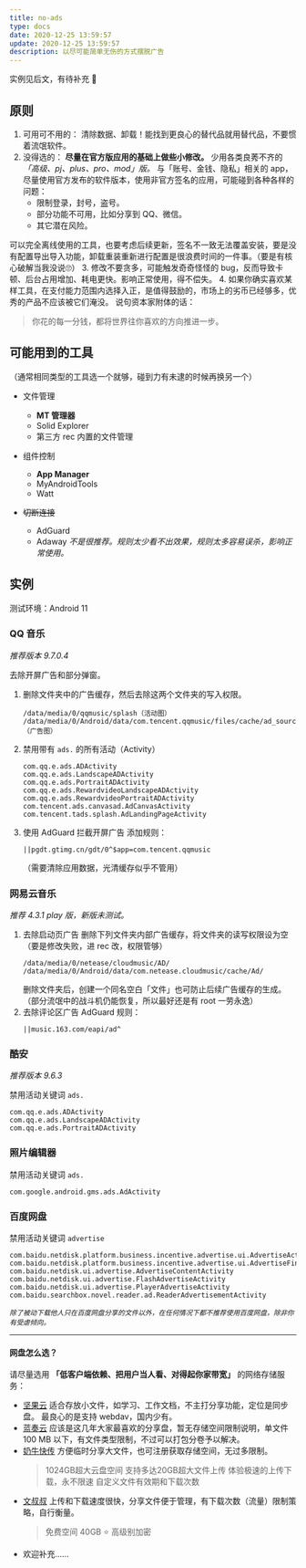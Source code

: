 ```yaml
---
title: no-ads
type: docs
date: 2020-12-25 13:59:57
update: 2020-12-25 13:59:57
description: 以尽可能简单无伤的方式摆脱广告
---
```


实例见后文，有待补充 📝

## 原则
1. 可用可不用的：
   清除数据、卸载！能找到更良心的替代品就用替代品，不要惯着流氓软件。
2. 没得选的：
   **尽量在官方版应用的基础上做些小修改。**
   少用各类良莠不齐的 
   *「高级、pj、plus、pro、mod」版。*
   与「账号、金钱、隐私」相关的 app，尽量使用官方发布的软件版本，使用非官方签名的应用，可能碰到各种各样的问题：
   - 限制登录，封号，盗号。
   - 部分功能不可用，比如分享到 QQ、微信。
   - 其它潜在风险。
   
  可以完全离线使用的工具，也要考虑后续更新，签名不一致无法覆盖安装，要是没有配置导出导入功能，卸载重装重新进行配置是很浪费时间的一件事。（要是有核心破解当我没说🙄）
3. 修改不要贪多，可能触发奇奇怪怪的 bug，反而导致卡顿、后台占用增加、耗电更快。影响正常使用，得不偿失。
4. 如果你确实喜欢某样工具，在支付能力范围内选择入正，是值得鼓励的，市场上的劣币已经够多，优秀的产品不应该被它们淹没。
   说句资本家附体的话：
   > 你花的每一分钱，都将世界往你喜欢的方向推进一步。


## 可能用到的工具
（通常相同类型的工具选一个就够，碰到力有未逮的时候再换另一个）

- 文件管理
  - **MT 管理器**
  - Solid Explorer
  - 第三方 rec 内置的文件管理

- 组件控制
  - **App Manager**
  - MyAndroidTools
  - Watt
  
- ~~切断连接~~
  - AdGuard
  - Adaway
  *不是很推荐。规则太少看不出效果，规则太多容易误杀，影响正常使用。*

## 实例
测试环境：Android 11

### QQ 音乐
*推荐版本 9.7.0.4*

去除开屏广告和部分弹窗。

1. 删除文件夹中的广告缓存，然后去除这两个文件夹的写入权限。
   ```
   /data/media/0/qqmusic/splash（活动图）
   /data/media/0/Android/data/com.tencent.qqmusic/files/cache/ad_source/images（广告图）
   ```
  
2. 禁用带有 `ads.` 的所有活动（Activity）
   ```
   com.qq.e.ads.ADActivity
   com.qq.e.ads.LandscapeADActivity
   com.qq.e.ads.PortraitADActivity
   com.qq.e.ads.RewardvideoLandscapeADActivity
   com.qq.e.ads.RewardvideoPortraitADActivity
   com.tencent.ads.canvasad.AdCanvasActivity
   com.tencent.tads.splash.AdLandingPageActivity
   ```

3. 使用 AdGuard 拦截开屏广告
   添加规则：
   ```
   ||pgdt.gtimg.cn/gdt/0^$app=com.tencent.qqmusic
   ```
   （需要清除应用数据，光清缓存似乎不管用）

### 网易云音乐
*推荐 4.3.1 play 版，新版未测试。*

1. 去除启动页广告
   删除下列文件夹内部广告缓存，将文件夹的读写权限设为空（要是修改失败，进 rec 改，权限管够）
   ```
   /data/media/0/netease/cloudmusic/AD/
   /data/media/0/Android/data/com.netease.cloudmusic/cache/Ad/
   ```
   删除文件夹后，创建一个同名空白「文件」也可防止后续广告缓存的生成。（部分流氓中的战斗机仍能恢复，所以最好还是有 root 一劳永逸）
2. 去除评论区广告
   AdGuard 规则：
   ```
   ||music.163.com/eapi/ad^
   ```


### 酷安
*推荐版本 9.6.3*

禁用活动关键词 `ads.`
```
com.qq.e.ads.ADActivity
com.qq.e.ads.LandscapeADActivity
com.qq.e.ads.PortraitADActivity
```

### 照片编辑器

禁用活动关键词 `ads.`
```
com.google.android.gms.ads.AdActivity
```

### 百度网盘
禁用活动关键词 `advertise`
```
com.baidu.netdisk.platform.business.incentive.advertise.ui.AdvertiseActivity
com.baidu.netdisk.platform.business.incentive.advertise.ui.AdvertiseFinishPageActivity
com.baidu.netdisk.ui.advertise.AdvertiseContentActivity
com.baidu.netdisk.ui.advertise.FlashAdvertiseActivity
com.baidu.netdisk.ui.advertise.PlayerAdvertiseActivity
com.baidu.searchbox.novel.reader.ad.ReaderAdvertisementActivity
```
*`除了被动下载他人只在百度网盘分享的文件以外，在任何情况下都不推荐使用百度网盘，除非你有受虐倾向。`*

---

#### 网盘怎么选？
请尽量选用
**「低客户端依赖、把用户当人看、对得起你家带宽」**
的网络存储服务：
- [坚果云](https://www.jianguoyun.com/)
  适合存放小文件，如学习、工作文档，不主打分享功能，定位是同步盘。
  最良心的是支持 webdav，国内少有。
- [蓝奏云](https://lanzous.com)
  应该是这几年大家最喜欢的分享盘，暂无存储空间限制说明，单文件 100 MB 以下，有文件类型限制，不过可以打包分卷予以解决。
- [奶牛快传](https://cowtransfer.com/?lx_guid=5a2ab9bf-d49d-4654-9ac2-5f00e1d35edd)
  方便临时分享大文件，也可注册获取存储空间，无过多限制。
  >1024GB超大云盘空间
  支持多达20GB超大文件上传
  体验极速的上传下载，永不限速
  自定义文件有效期和下载次数
- [文叔叔](https://wenshushu.cn/i/Z2RA5H)
  上传和下载速度很快，分享文件便于管理，有下载次数（流量）限制策略，自行衡量。
  >免费空间 40GB ⭐ 高级别加密
- 欢迎补充……

